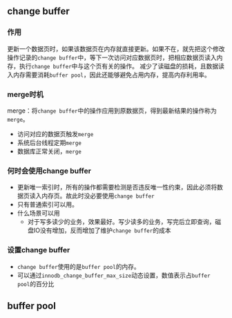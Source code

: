 ## change buffer
### 作用
更新一个数据页时，如果该数据页在内存就直接更新。如果不在，就先把这个修改操作记录的`change buffer`中，等下一次访问对应数据页时，把相应数据页读入内存，执行`change buffer`中与这个页有关的操作。
减少了读磁盘的损耗，且数据读入内存需要消耗`buffer pool`，因此还能够避免占用内存，提高内存利用率。
### merge时机
merge：将`change buffer`中的操作应用到原数据页，得到最新结果的操作称为`merge`。
- 访问对应的数据页触发`merge`
- 系统后台线程定期`merge`
- 数据库正常关闭，`merge`

### 何时会使用change buffer
- 更新唯一索引时，所有的操作都需要检测是否违反唯一性约束，因此必须将数据页读入内存页。故此时没必要使用`change buffer`
- 只有普通索引可以用。
- 什么场景可以用
    - 对于写多读少的业务，效果最好。写少读多的业务，写完后立即查询，磁盘IO没有增加，反而增加了维护`change buffer`的成本

### 设置change buffer
- `change buffer`使用的是`buffer pool`的内存。
- 可以通过`innodb_change_buffer_max_size`动态设置，数值表示占`buffer pool`的百分比


## buffer pool